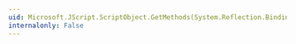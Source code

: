 ```yaml
---
uid: Microsoft.JScript.ScriptObject.GetMethods(System.Reflection.BindingFlags)
internalonly: False
---
```

